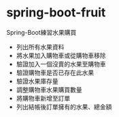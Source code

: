 # spring-boot-fruit
Spring-Boot練習水果購買

- 列出所有水果資料
- 將水果加入購物車或從購物車移除
- 驗證加入一個沒賣的水果至購物車
- 驗證購物車是否已存在此水果
- 驗證水果庫存量
- 調整購物車水果購買數量
- 將購物車新增至訂單
- 列出結帳後訂單擁有的水果、總金額
